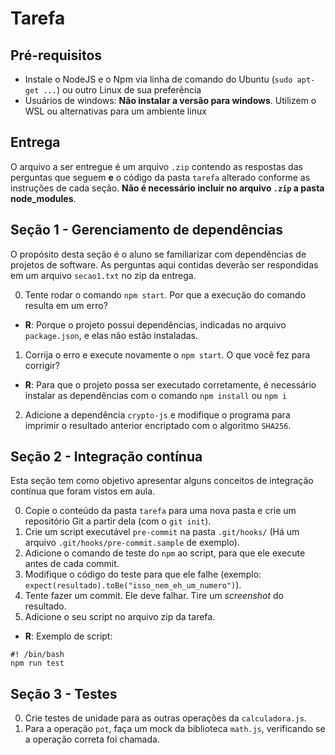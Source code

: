 # Tarefa


## Pré-requisitos
- Instale o NodeJS e o Npm via linha de comando do Ubuntu (`sudo apt-get ...`) ou outro Linux de sua preferência
- Usuários de windows: **Não instalar a versão para windows**. Utilizem o WSL ou alternativas para um ambiente linux

## Entrega

O arquivo a ser entregue é um arquivo `.zip` contendo as respostas das perguntas que seguem **e** o código da pasta `tarefa` alterado conforme as instruções de cada seção. **Não é necessário incluir no arquivo `.zip` a pasta node_modules**.


## Seção 1 - Gerenciamento de dependências

O propósito desta seção é o aluno se familiarizar com dependências de projetos de software. As perguntas aqui contidas deverão ser respondidas em um arquivo `secao1.txt` no zip da entrega.

0. Tente rodar o comando `npm start`. Por que a execução do comando resulta em um erro?
  * **R**: Porque o projeto possui dependências, indicadas no arquivo `package.json`, e elas não estão instaladas.
1. Corrija o erro e execute novamente o `npm start`. O que você fez para corrigir?
  * **R**: Para que o projeto possa ser executado corretamente, é necessário instalar as dependências com o comando `npm install` ou `npm i`
2. Adicione a dependência `crypto-js` e modifique o programa para imprimir o resultado anterior encriptado com o algoritmo `SHA256`.

## Seção 2 - Integração contínua

Esta seção tem como objetivo apresentar alguns conceitos de integração contínua que foram vistos em aula. 

0. Copie o conteúdo da pasta `tarefa` para uma nova pasta e crie um repositório Git a partir dela (com o `git init`).
1. Crie um script executável `pre-commit` na pasta `.git/hooks/` (Há um arquivo `.git/hooks/pre-commit.sample` de exemplo).
2. Adicione o comando de teste do `npm` ao script, para que ele execute antes de cada commit.
3. Modifique o código do teste para que ele falhe (exemplo: `expect(resultado).toBe("isso_nem_eh_um_numero")`).
4. Tente fazer um commit. Ele deve falhar. Tire um *screenshot* do resultado.
5. Adicione o seu script no arquivo zip da tarefa.
  * **R**: Exemplo de script:
  ```
  #! /bin/bash
  npm run test
  ```

## Seção 3 - Testes

0. Crie testes de unidade para as outras operações da `calculadora.js`.
1. Para a operação `pot`, faça um mock da biblioteca `math.js`, verificando se a operação correta foi chamada.


